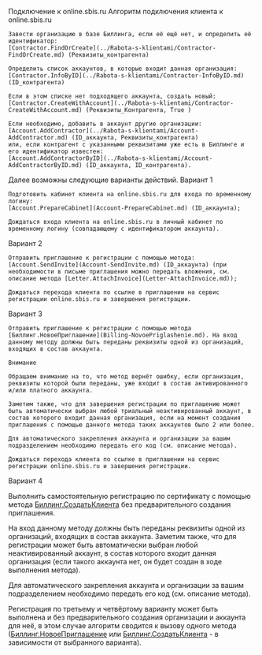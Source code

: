 Подключение к online.sbis.ru
Алгоритм подключения клиента к online.sbis.ru

    Завести организацию в базе Биллинга, если её ещё нет, и определить её идентификатор:
    [Contractor.FindOrCreate](../Rabota-s-klientami/Contractor-FindOrCreate.md) (Реквизиты_контрагента)

    Определить список аккаунтов, в которые входит данная организация:
    [Contractor.InfoByID](../Rabota-s-klientami/Contractor-InfoByID.md) (ID_контрагента)

    Если в этом списке нет подходящего аккаунта, создать новый:
    [Contractor.CreateWithAccount](../Rabota-s-klientami/Contractor-CreateWithAccount.md) (Реквизиты_Контрагента, True )

    Если необходимо, добавить в аккаунт другие организации:
    [Account.AddContractor](../Rabota-s-klientami/Account-AddContractor.md) (ID_аккаунта, Реквизиты_контрагента)
    или, если контрагент с указанными реквизитами уже есть в Биллинге и его идентификатор известен:
    [Account.AddContractorByID](../Rabota-s-klientami/Account-AddContractorByID.md) (ID_аккаунта, ID_контрагента).

Далее возможны следующие варианты действий.
Вариант 1

    Подготовить кабинет клиента на online.sbis.ru для входа по временному логину:
    [Account.PrepareCabinet](Account-PrepareCabinet.md) (ID_аккаунта);

    Дождаться входа клиента на online.sbis.ru в личный кабинет по временному логину (совпадающему с идентификатором аккаунта).

Вариант 2

    Отправить приглашение к регистрации с помощью метода:
    [Account.SendInvite](Account-SendInvite.md) (ID_аккаунта) (при необходимости в письме приглашения можно передать вложения, см. описание метода [Letter.AttachInvoice](Letter-AttachInvoice.md));

    Дождаться перехода клиента по ссылке в приглашении на сервис регистрации online.sbis.ru и завершения регистрации.

Вариант 3

    Отправить приглашение к регистрации с помощью метода [Биллинг.НовоеПриглашение](Billing-NovoePriglashenie.md). На вход данному методу должны быть переданы реквизиты одной из организаций, входящих в состав аккаунта.

    Внимание

    Обращаем внимание на то, что метод вернёт ошибку, если организация, реквизиты которой были переданы, уже входит в состав активированного и/или платного аккаунта.

    Заметим также, что для завершения регистрации по приглашению может быть автоматически выбран любой триальный неактивированный аккаунт, в состав которого входит данная организация, если на момент создания приглашения с помощью данного метода таких аккаунтов было 2 или более.

    Для автоматического закрепления аккаунта и организации за вашим подразделением необходимо передать его код (см. описание метода).

    Дождаться перехода клиента по ссылке в приглашении на сервис регистрации online.sbis.ru и завершения регистрации.

Вариант 4

Выполнить самостоятельную регистрацию по сертификату с помощью метода [Биллинг.СоздатьКлиента](Billing-SozdatKlienta.md) без предварительного создания приглашения.

На вход данному методу должны быть переданы реквизиты одной из организаций, входящих в состав аккаунта. Заметим также, что для регистрации может быть автоматически выбран любой неактивированный аккаунт, в состав которого входит данная организация (если такого аккаунта нет, он будет создан в ходе выполнения метода).

Для автоматического закрепления аккаунта и организации за вашим подразделением необходимо передать его код (см. описание метода).

Регистрация по третьему и четвёртому варианту может быть выполнена и без предварительного создания организации и аккаунта для неё, в этом случае алгоритм сводится к вызову одного метода ([Биллинг.НовоеПриглашение](Billing-NovoePriglashenie.md) или [Биллинг.СоздатьКлиента](Billing-SozdatKlienta.md) - в зависимости от выбранного варианта).